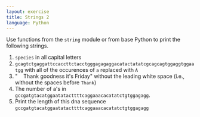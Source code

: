 ```yaml
---
layout: exercise
title: Strings 2
language: Python
---
```


Use functions from the `string` module or from base Python to print the
following strings.

1. `species` in all capital letters
2. `gcagtctgaggattccaccttctacctgggagagaggacatactatatcgcagcagtggaggtggaatgg`
    with all of the occurences of `a` replaced with `A`
3.  "    Thank goodness it's Friday" without the leading white space
    (i.e., without the spaces before `Thank`)
4.  The number of a's in `gccgatgtacatggaatatacttttcaggaaacacatatctgtggagagg`.
5.  Print the length of this dna sequence `gccgatgtacatggaatatacttttcaggaaacacatatctgtggagagg`
